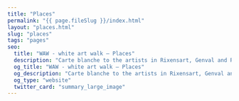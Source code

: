 ```yaml
---
title: "Places"
permalink: "{{ page.fileSlug }}/index.html"
layout: "places.html"
slug: "places"
tags: "pages"
seo:
  title: "WAW - white art walk – Places"
  description: "Carte blanche to the artists in Rixensart, Genval and Rosières"
  og_title: "WAW - white art walk – Places"
  og_description: "Carte blanche to the artists in Rixensart, Genval and Rosières"
  og_type: "website"
  twitter_card: "summary_large_image"
---
```



